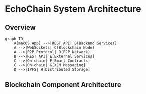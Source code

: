 # EchoChain System Architecture

## Overview

```mermaid
graph TD
    A[macOS App] -->|REST API| B(Backend Services)
    A -->|WebSockets| C(Blockchain Node)
    A -->|P2P Protocol| D(P2P Network)
    B -->|REST API| E[External Services]
    C -->|On-chain| F[Smart Contracts]
    C -->|On-chain| G[XCM Messaging]
    D -->|IPFS| H[Distributed Storage]
```

## Blockchain Component Architecture

```